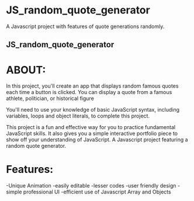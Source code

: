 # JS_random_quote_generator
A Javascript project with features of quote generations randomly.

## JS_random_quote_generator

# ABOUT:

In this project, you'll create an app that displays random famous quotes each time a button is clicked. You can display a quote from a famous athlete, politician, or historical figure

You'll need to use your knowledge of basic JavaScript syntax, including variables, loops and object literals, to complete this project.

This project is a fun and effective way for you to practice fundamental JavaScript skills. It also gives you a simple interactive portfolio piece to show off your understanding of JavaScript.
A Javascript project featuring a random quote generator.

# Features:

-Unique Animation
-easily editable
-lesser codes
-user friendly design
-simple professional UI
-efficient use of Javascript Array and Objects


